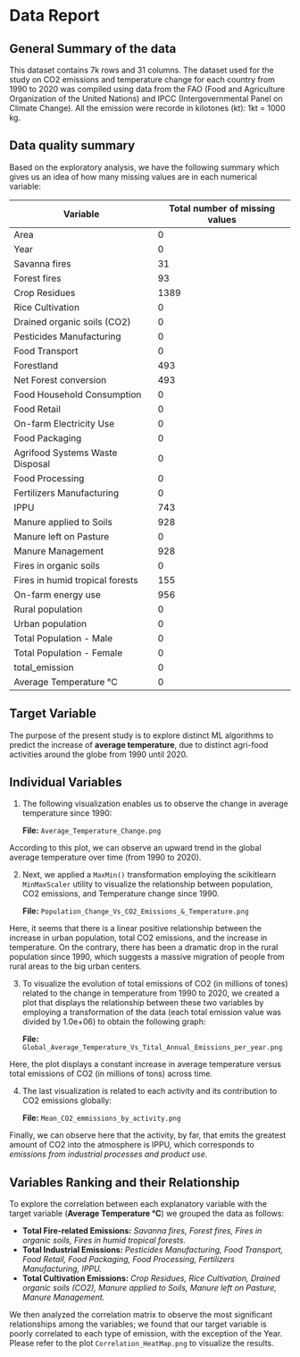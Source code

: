# Data Report


## General Summary of the data

This dataset contains 7k rows and 31 columns. The dataset used for the study on CO2 emissions and temperature change for each country from 1990 to 2020 was compiled using data from the FAO (Food and Agriculture Organization of the United Nations) and IPCC (Intergovernmental Panel on Climate Change). All the emission were recorde in kilotones (kt): 1kt = 1000 kg.


## Data quality summary

Based on the exploratory analysis, we have the following summary which gives us an idea of how many missing values are in each numerical variable: 

| **Variable** | **Total number of missing values** |
| --- | --- |
| Area | 0 |                                  
| Year | 0 |                                  
| Savanna fires | 31 |                        
| Forest fires | 93 |                         
| Crop Residues | 1389 |                      
| Rice Cultivation | 0 |                      
| Drained organic soils (CO2) | 0 |           
| Pesticides Manufacturing | 0 |              
| Food Transport | 0 |                        
| Forestland | 493 |                          
| Net Forest conversion | 493 |               
| Food Household Consumption | 0 |          
| Food Retail | 0 |                           
| On-farm Electricity Use | 0 |               
| Food Packaging | 0 |                        
| Agrifood Systems Waste Disposal | 0 |       
| Food Processing | 0 |                       
| Fertilizers Manufacturing | 0 |             
| IPPU | 743 |                                
| Manure applied to Soils | 928 |             
| Manure left on Pasture | 0 |                
| Manure Management | 928 |                  
| Fires in organic soils | 0 |                
| Fires in humid tropical forests | 155 |     
| On-farm energy use | 956 |                  
| Rural population | 0 |                      
| Urban population | 0 |                      
| Total Population - Male | 0 |               
| Total Population - Female | 0 |             
| total_emission | 0 |                        
| Average Temperature °C | 0 |                

## Target Variable

The purpose of the present study is to explore distinct ML algorithms to predict the increase of **average temperature**, due to distinct agri-food activities around the globe from 1990 until 2020. 


## Individual Variables

1. The following visualization enables us to observe the change in average temperature since 1990: 

   **File:** `Average_Temperature_Change.png`

According to this plot, we can observe an upward trend in the global average temperature over time (from 1990 to 2020).

2. Next, we applied a `MaxMin()` transformation employing the scikitlearn `MinMaxScaler` utility to visualize the relationship between population, CO2 emissions, and Temperature change since 1990.

   **File:** `Population_Change_Vs_CO2_Emissions_&_Temperature.png`

Here, it seems that there is a linear positive relationship between the increase in urban population, total CO2 emissions, and the increase in  temperature. On the contrary, there has been a dramatic drop in the rural population since 1990, which suggests a massive migration of people from rural areas to the big urban centers. 

3. To visualize the evolution of total emissions of CO2 (in millions of tones) related to the change in temperature from 1990 to 2020, we created a plot that displays the relationship between these two variables by employing a transformation of the data (each total emission value was divided by 1.0e+06) to obtain the following graph:


   **File:** `Global_Average_Temperature_Vs_Tital_Annual_Emissions_per_year.png` 

Here, the plot displays a constant increase in average temperature versus total emissions of CO2 (in millions of tons) across time. 

4. The last visualization is related to each activity and its contribution to CO2 emissions globally:

   **File:** `Mean_CO2_emmissions_by_activity.png` 

Finally, we can observe here that the activity, by far, that emits the greatest amount of CO2 into the atmosphere is IPPU, which corresponds to *emissions from industrial processes and product use.*

## Variables Ranking and their Relationship

To explore the correlation between each explanatory variable with the target variable (**Average Temperature °C**) we grouped the data as follows: 

- **Total Fire-related Emissions:** *Savanna fires, Forest fires, Fires in organic soils, Fires in humid tropical forests.*
- **Total Industrial Emissions:** *Pesticides Manufacturing, Food Transport, Food Retail, Food Packaging, Food Processing, Fertilizers Manufacturing, IPPU.*
- **Total Cultivation Emissions:** *Crop Residues, Rice Cultivation, Drained organic soils (CO2), Manure applied to Soils, Manure left on Pasture, Manure Management.*

We then analyzed the correlation matrix to observe the most significant relationships among the variables; we found that our target variable is poorly correlated to each type of emission, with the exception of the Year.
Please refer to the plot `Correlation_HeatMap.png` to visualize the results. 




